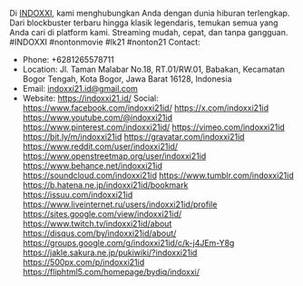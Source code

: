 Di [INDOXXI](https://indoxxi21.id/), kami menghubungkan Anda dengan dunia hiburan terlengkap. Dari blockbuster terbaru hingga klasik legendaris, temukan semua yang Anda cari di platform kami. Streaming mudah, cepat, dan tanpa gangguan.
#INDOXXI #nontonmovie #lk21 #nonton21
Contact:
- Phone: +6281265578711
- Location: Jl. Taman Malabar No.18, RT.01/RW.01, Babakan, Kecamatan Bogor Tengah, Kota Bogor, Jawa Barat 16128, Indonesia
- Email: indoxxi21.id@gmail.com
- Website: https://indoxxi21.id/
Social:
https://www.facebook.com/indoxxi21id/
https://x.com/indoxxi21id
https://www.youtube.com/@indoxxi21id
https://www.pinterest.com/indoxxi21id/
https://vimeo.com/indoxxi21id
https://bit.ly/m/indoxxi21id
https://gravatar.com/indoxxi21id
https://www.reddit.com/user/indoxxi21id/
https://www.openstreetmap.org/user/indoxxi21id
https://www.behance.net/indoxxi21id
https://soundcloud.com/indoxxi21id
https://www.tumblr.com/indoxxi21id
https://b.hatena.ne.jp/indoxxi21id/bookmark
https://issuu.com/indoxxi21id
https://www.liveinternet.ru/users/indoxxi21id/profile
https://sites.google.com/view/indoxxi21id/
https://www.twitch.tv/indoxxi21id/about
https://disqus.com/by/indoxxi21id/about/
https://groups.google.com/g/indoxxi21id/c/k-j4JEm-Y8g
https://jakle.sakura.ne.jp/pukiwiki/?indoxxi21id
https://500px.com/p/indoxxi21id
https://fliphtml5.com/homepage/bydiq/indoxxi/